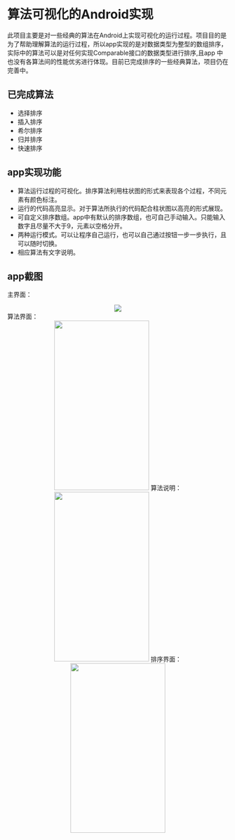 # 算法可视化的Android实现
此项目主要是对一些经典的算法在Android上实现可视化的运行过程。项目目的是为了帮助理解算法的运行过程，所以app实现的是对数据类型为整型的数组排序，实际中的算法可以是对任何实现Comparable接口的数据类型进行排序,且app 中也没有各算法间的性能优劣进行体现。目前已完成排序的一些经典算法，项目仍在完善中。

## 已完成算法
* 选择排序
* 插入排序
* 希尔排序
* 归并排序
* 快速排序

## app实现功能
* 算法运行过程的可视化。排序算法利用柱状图的形式来表现各个过程，不同元素有颜色标注。
* 运行的代码高亮显示。对于算法所执行的代码配合柱状图以高亮的形式展现。
* 可自定义排序数组。app中有默认的排序数组，也可自己手动输入。只能输入数字且尽量不大于9，元素以空格分开。
* 两种运行模式。可以让程序自己运行，也可以自己通过按钮一步一步执行，且可以随时切换。
* 相应算法有文字说明。

## app截图
主界面：  
<div align=center><img s src="https://github.com/fishrong/VisuAlgo/raw/master/Screenshots/home.png"/></div>
算法界面：  
<div align=center><img width="216" height="386" src="https://github.com/fishrong/VisuAlgo/raw/master/Screenshots/algo.png"/>
算法说明：  
<div align=center><img width="216" height="386" src="https://github.com/fishrong/VisuAlgo/raw/master/Screenshots/help.png"/>
排序界面：  
<div align=center><img width="216" height="386" src="https://github.com/fishrong/VisuAlgo/raw/master/Screenshots/sort.png"/>
